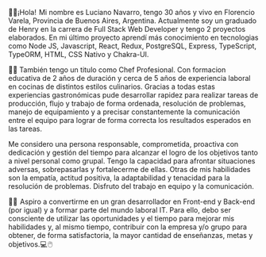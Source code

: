 👋👋¡Hola!  Mi nombre es Luciano Navarro, tengo 30 años y vivo en Florencio Varela, Provincia de Buenos Aires, Argentina. Actualmente soy un graduado de Henry en la carrera de Full Stack Web Developer y tengo 2 proyectos elaborados. En mi último proyecto aprendí más conocimiento en tecnologias como Node JS, Javascript, React, Redux, PostgreSQL, Express, TypeScript, TypeORM​, HTML, CSS Nativo y Chakra-UI. 

👨‍🍳 También tengo un titulo como Chef Profesional. Con formacion educativa de 2 años de duración y cerca de 5 años de experiencia laboral en cocinas de distintos estilos culinarios. Gracias a todas estas experiencias gastronómicas pude desarrollar rapidez para realizar tareas de producción, flujo y trabajo de forma ordenada, resolución de problemas, manejo de equipamiento y a precisar constantemente la comunicación entre el equipo para lograr de forma correcta los resultados esperados en las tareas. 

Me considero una persona responsable, comprometida, proactiva con dedicación y gestión del tiempo para alcanzar el logro de los objetivos tanto a nivel personal como grupal. Tengo la capacidad para afrontar situaciones adversas, sobrepasarlas y fortalecerme de ellas. Otras de mis habilidades son la empatía, actitud positiva, la adaptabilidad y tenacidad para la resolución de problemas. Disfruto del trabajo en equipo y la comunicación.

👨‍💻  Aspiro a convertirme en un gran desarrollador en Front-end y Back-end (por igual) y a formar parte del mundo laboral IT. Para ello, debo ser consciente de utilizar las oportunidades y el tiempo para mejorar mis habilidades y, al mismo tiempo, contribuir con la empresa y/o grupo para obtener, de forma satisfactoria, la mayor cantidad de enseñanzas, metas y objetivos.💻 🖱️
